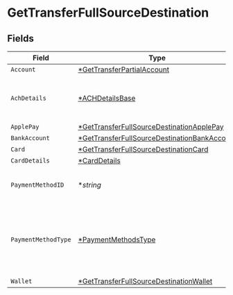 # GetTransferFullSourceDestination


## Fields

| Field                                                                                                              | Type                                                                                                               | Required                                                                                                           | Description                                                                                                        | Example                                                                                                            |
| ------------------------------------------------------------------------------------------------------------------ | ------------------------------------------------------------------------------------------------------------------ | ------------------------------------------------------------------------------------------------------------------ | ------------------------------------------------------------------------------------------------------------------ | ------------------------------------------------------------------------------------------------------------------ |
| `Account`                                                                                                          | [*GetTransferPartialAccount](../../models/shared/gettransferpartialaccount.md)                                     | :heavy_minus_sign:                                                                                                 | N/A                                                                                                                |                                                                                                                    |
| `AchDetails`                                                                                                       | [*ACHDetailsBase](../../models/shared/achdetailsbase.md)                                                           | :heavy_minus_sign:                                                                                                 | ACH specific details about the transaction                                                                         |                                                                                                                    |
| `ApplePay`                                                                                                         | [*GetTransferFullSourceDestinationApplePay](../../models/shared/gettransferfullsourcedestinationapplepay.md)       | :heavy_minus_sign:                                                                                                 | N/A                                                                                                                |                                                                                                                    |
| `BankAccount`                                                                                                      | [*GetTransferFullSourceDestinationBankAccount](../../models/shared/gettransferfullsourcedestinationbankaccount.md) | :heavy_minus_sign:                                                                                                 | N/A                                                                                                                |                                                                                                                    |
| `Card`                                                                                                             | [*GetTransferFullSourceDestinationCard](../../models/shared/gettransferfullsourcedestinationcard.md)               | :heavy_minus_sign:                                                                                                 | N/A                                                                                                                |                                                                                                                    |
| `CardDetails`                                                                                                      | [*CardDetails](../../models/shared/carddetails.md)                                                                 | :heavy_minus_sign:                                                                                                 | N/A                                                                                                                |                                                                                                                    |
| `PaymentMethodID`                                                                                                  | **string*                                                                                                          | :heavy_minus_sign:                                                                                                 | UUID v4                                                                                                            | ec7e1848-dc80-4ab0-8827-dd7fc0737b43                                                                               |
| `PaymentMethodType`                                                                                                | [*PaymentMethodsType](../../models/shared/paymentmethodstype.md)                                                   | :heavy_minus_sign:                                                                                                 | The payment method type that represents a payment rail and directionality                                          |                                                                                                                    |
| `Wallet`                                                                                                           | [*GetTransferFullSourceDestinationWallet](../../models/shared/gettransferfullsourcedestinationwallet.md)           | :heavy_minus_sign:                                                                                                 | N/A                                                                                                                |                                                                                                                    |